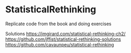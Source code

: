 # StatisticalRethinking
Replicate code from the book and doing exercises


Solutions
https://jmgirard.com/statistical-rethinking-ch2/  
https://github.com/jffist/statistical-rethinking-solutions  
https://github.com/cavaunpeu/statistical-rethinking
